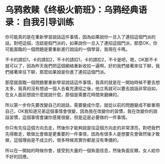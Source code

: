 # 乌鸦救赎《终极火箭班》：乌鸦经典语录：自我引导训练

你可能真的是在重新學習說話這件事情，因為如果說你一旦入了連招這個門派的話，對吧這個，泡妞是假門派的，如果說你一旦入了連招這個門派，那麼OK，你可能面臨的一個問題是要重新進行說話的一個學習，我現在卡嗎。

不卡的請扣1，卡的請扣2，不卡的請扣1，卡的請扣2，不卡是吧，嗯，OK那不卡就可以了，因為昨天我們把這個網絡重新收拾一遍啊，好的我們接著來往下聊，我們接著來往下聊，那麼如果說是你進了連招這個門派。

那麼就面臨一個問題要重新學習說話這件事情，我真的就是在一開始時候不要去想太多，我真的沒有想過一個人去看完連招之後，他立馬就可以要去說話非常自如，在女人面前想說什麼就說什麼，那個是需要花時間來磨練的。

所以第一步你先要改變自己的說話，需要變成什麼，就從以前的問題變成不斷重現自己，OK我知道兄弟這個事情會很變，因為我在改變你的習慣，我在改變你的說話習慣，這個事情會讓你感覺很變，但是這是必要做的一件事情。

你只有先往這個方向去走，然後你才能夠說是往這個方向走的非常漂亮，對吧我們先得敢走，敢做比會做是更重要的一件事情，因為有很多人是想要先會做然後才敢做，這個理由是不成立的，很多時候其實你都是沒有準備的。

所以在一開始的時候你會，接受到大量的一個負面信息，然後負面反饋，女人給你不好的回應。
